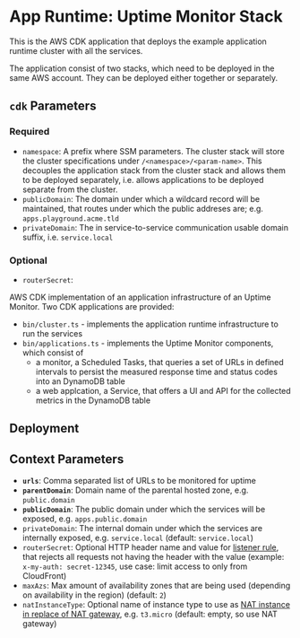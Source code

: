 # App Runtime: Uptime Monitor Stack

This is the AWS CDK application that deploys the example application runtime cluster with all the services.

The application consist of two stacks, which need to be deployed in the same AWS account. They can be deployed either together or separately.

## `cdk` Parameters

### Required

- `namespace`: A prefix where SSM parameters. The cluster stack will store the cluster specifications under `/<namespace>/<param-name>`. This decouples the application stack from the cluster stack and allows them to be deployed separately, i.e. allows applications to be deployed separate from the cluster.
- `publicDomain`: The domain under which a wildcard record will be maintained, that routes under which the public addreses are; e.g. `apps.playground.acme.tld`
- `privateDomain`: The in service-to-service communication usable domain suffix, i.e. `service.local`

### Optional

- `routerSecret`: 

AWS CDK implementation of an application infrastructure of an Uptime Monitor. Two CDK applications are provided:
- `bin/cluster.ts` - implements the application runtime infrastructure to run the services
- `bin/applications.ts` - implements the Uptime Monitor components, which consist of
  - a monitor, a Scheduled Tasks, that queries a set of URLs in defined intervals to persist the measured response time and status codes into an DynamoDB table
  - a web applcation, a Service, that offers a UI and API for the collected metrics in the DynamoDB table

## Deployment



## Context Parameters

* **`urls`**: Comma separated list of URLs to be monitored for uptime
* **`parentDomain`**: Domain name of the parental hosted zone, e.g. `public.domain`
* **`publicDomain`**: The public domain under which the services will be exposed, e.g. `apps.public.domain`
* `privateDomain`: The internal domain under which the services are internally exposed, e.g. `service.local` (default: `service.local`)
* `routerSecret`: Optional HTTP header name and value for [listener rule](https://docs.aws.amazon.com/elasticloadbalancing/latest/application/load-balancer-listeners.html#listener-rules), that rejects all requests not having the header with the value (example: `x-my-auth: secret-12345`, use case: limit access to only from CloudFront)
* `maxAzs`: Max amount of availability zones that are being used (depending on availability in the region) (default: `2`)
* `natInstanceType`: Optional name of instance type to use as [NAT instance in replace of NAT gateway](https://docs.aws.amazon.com/vpc/latest/userguide/vpc-nat-comparison.html), e.g. `t3.micro` (default: empty, so use NAT gateway)

